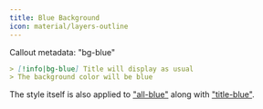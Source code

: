 ```yaml
---
title: Blue Background
icon: material/layers-outline
---
```


Callout metadata: "bg-blue"

```md
> [!info|bg-blue] Title will display as usual
> The background color will be blue
```

The style itself is also applied to ["all-blue"](../combined-styling/page-2.md)
along with ["title-blue"](../title-styling/page-2.md).

